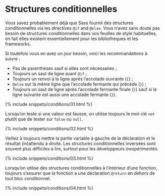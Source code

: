 
# Structures conditionnelles

Vous savez probablement déjà que Sass fournit des structures conditionnelles via les directives `@if` and `@else`. Vous n’avez sans doute pas besoin de structures conditionnelles dans vos feuilles de style habituelles, en fait elles existent essentiellement pour les bibliothèques et les frameworks.

Si toutefois vous en avez un jour besoin, voici les recommandations à suivre&nbsp;:

* Pas de parenthèses sauf si elles sont nécessaires&nbsp;;
* Toujours un saut de ligne avant `@if`&nbsp;;
* Toujours un renvoi à la ligne après l’accolade ouvrante (`{`)&nbsp;;
* `@else` sur la même ligne que l’accolade fermante qui précède (`}`)&nbsp;;
* Toujours un saut de ligne après l’accolade fermante finale (`}`) sauf si la ligne suivante est aussi une accolade fermante (`}`).

{% include snippets/conditions/01.html %}

Lorsqu’on teste si une valeur est fausse, on utilise toujours le mot-clé `not` plutôt que de tester sur `false` ou `null`.

{% include snippets/conditions/02.html %}

Veillez à toujours mettre la partie variable à gauche de la déclaration et le résultat (in)attendu à droite. Les structures conditionnelles inversées sont souvent plus difficiles à lire, surtout pour les développeurs inexpérimentés.

{% include snippets/conditions/03.html %}

Lorsqu’on utilise des structures conditionnelles à l’intérieur d’une fonction, toujours s’assurer que la fonction a une déclaration `@return` en dehors de tout bloc conditionnel.

{% include snippets/conditions/04.html %}
